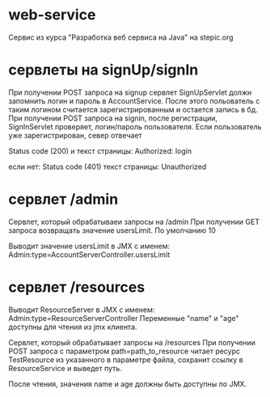 # web-service
Сервис из курса "Разработка веб сервиса на Java" на stepic.org

# сервлеты на signUp/signIn
При получении POST запроса на signup сервлет SignUpServlet должн запомнить логин и пароль в AccountService.
После этого польователь с таким логином считается зарегистрированным и остается запись в бд.
При получении POST запроса на signin, после регистрации, SignInServlet проверяет,
логин/пароль пользователя. Если пользователь уже зарегистрирован, север отвечает

Status code (200)
и текст страницы:
Authorized: login

если нет:
Status code (401)
текст страницы:
Unauthorized

# сервлет /admin
Сервлет, который обрабатываеи запросы на /admin
При получении GET запроса возвращать значение usersLimit.
По умолчанию 10

Выводит значение usersLimit в JMX с именем:
Admin:type=AccountServerController.usersLimit

# сервлет /resources

Выводит ResourceServer в JMX с именем:
Admin:type=ResourceServerController
Переменные "name" и "age" доступны для чтения из jmx клиента.

Сервлет, который обрабатывает запросы на /resources
При получении POST запроса с параметром path=path_to_resource читает ресурс TestResource из указанного в параметре файла, сохранит ссылку в ResourceService и выведет путь.

После чтения, значения name и age должны быть доступны по JMX.
